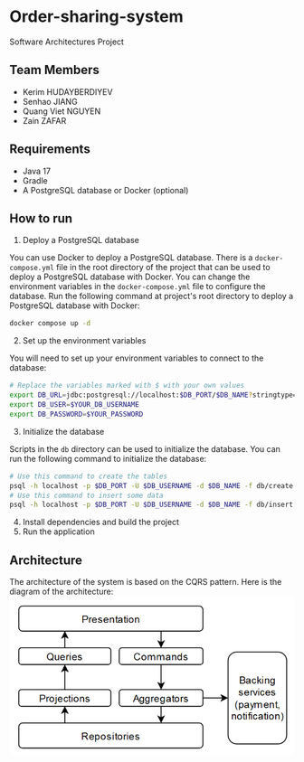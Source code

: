 # Order-sharing-system
Software Architectures Project

## Team Members
- Kerim HUDAYBERDIYEV
- Senhao JIANG
- Quang Viet NGUYEN
- Zain ZAFAR

## Requirements
- Java 17
- Gradle
- A PostgreSQL database or Docker (optional)

## How to run
1. Deploy a PostgreSQL database

You can use Docker to deploy a PostgreSQL database.
There is a `docker-compose.yml` file in the root directory of the project
that can be used to deploy a PostgreSQL database with Docker.
You can change the environment variables in the `docker-compose.yml` file to configure the database.
Run the following command at project's root directory to deploy a PostgreSQL database with Docker:
```bash
docker compose up -d
```

2. Set up the environment variables

You will need to set up your environment variables to connect to the database:
```bash
# Replace the variables marked with $ with your own values
export DB_URL=jdbc:postgresql://localhost:$DB_PORT/$DB_NAME?stringtype=unspecified
export DB_USER=$YOUR_DB_USERNAME
export DB_PASSWORD=$YOUR_PASSWORD
```

3. Initialize the database

Scripts in the `db` directory can be used to initialize the database.
You can run the following command to initialize the database:
```bash
# Use this command to create the tables
psql -h localhost -p $DB_PORT -U $DB_USERNAME -d $DB_NAME -f db/create.sql
# Use this command to insert some data
psql -h localhost -p $DB_PORT -U $DB_USERNAME -d $DB_NAME -f db/insert.sql
```
4. Install dependencies and build the project
5. Run the application

## Architecture
The architecture of the system is based on the CQRS pattern.
Here is the diagram of the architecture:
![Architecture](./CQRS_diagram.png)